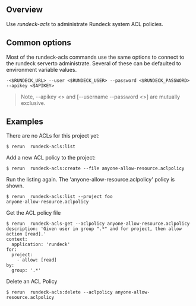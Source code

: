 ## Overview

Use *rundeck-acls* to administrate Rundeck system ACL policies.

## Common options

Most of the rundeck-acls commands use the same options to connect to the rundeck serverto administrate. Several of these can be defaulted to environment variable values.

	-<$RUNDECK_URL> --user <$RUNDECK_USER> --password <$RUNDECK_PASSWORD> --apikey <$APIKEY>


> Note, --apikey <> and [--username --password <>] are mutually exclusive.

## Examples

There are no ACLs for this project yet:

	$ rerun  rundeck-acls:list

Add a new ACL policy to the project:

	$ rerun  rundeck-acls:create --file anyone-allow-resource.aclpolicy

Run the listing again. The 'anyone-allow-resource.aclpolicy' policy is shown.

	$ rerun  rundeck-acls:list --project foo
	anyone-allow-resource.aclpolicy

Get the ACL policy file

	$ rerun  rundeck-acls-get --aclpolicy anyone-allow-resource.aclpolicy
	description: 'Given user in group ".*" and for project, then allow action [read].'
	context:
	  application: 'rundeck'
	for:
	  project:
	    - allow: [read]
	by:
	  group: '.*'


Delete an ACL Policy

	$ rerun  rundeck-acls:delete --aclpolicy anyone-allow-resource.aclpolicy
